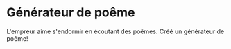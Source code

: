 # Générateur de poême
L'empreur aime s'endormir en écoutant des poêmes.
Créé un générateur de poême!
